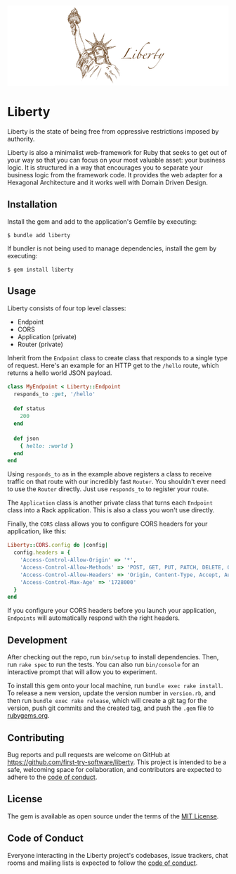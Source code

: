 <img src="assets/liberty.png"/>

# Liberty

Liberty is the state of being free from oppressive restrictions imposed by authority.

Liberty is also a minimalist web-framework for Ruby that seeks to get out of your way
so that you can focus on your most valuable asset: your business logic. It is structured
in a way that encourages you to separate your business logic from the framework code.
It provides the web adapter for a Hexagonal Architecture and it works well with Domain
Driven Design.

## Installation

Install the gem and add to the application's Gemfile by executing:

    $ bundle add liberty

If bundler is not being used to manage dependencies, install the gem by executing:

    $ gem install liberty

## Usage

Liberty consists of four top level classes:
* Endpoint
* CORS
* Application (private)
* Router (private)

Inherit from the `Endpoint` class to create class that responds to a single type of request.
Here's an example for an HTTP get to the `/hello` route, which returns a hello world JSON payload.

```ruby
class MyEndpoint < Liberty::Endpoint
  responds_to :get, '/hello'

  def status
    200
  end

  def json
    { hello: :world }
  end
end
```

Using `responds_to` as in the example above registers a class to receive traffic on that route
with our incredibly fast `Router`. You shouldn't ever need to use the `Router` directly. Just
use `responds_to` to register your route.

The `Application` class is another private class that turns each `Endpoint` class into a
Rack application. This is also a class you won't use directly.

Finally, the `CORS` class allows you to configure CORS headers for your application, like this:

```ruby
Liberty::CORS.config do |config|
  config.headers = {
    'Access-Control-Allow-Origin' => '*',
    'Access-Control-Allow-Methods' => 'POST, GET, PUT, PATCH, DELETE, OPTIONS',
    'Access-Control-Allow-Headers' => 'Origin, Content-Type, Accept, Authorization, X-Your-Own-Custom-Headers',
    'Access-Control-Max-Age' => '1728000'
  }
end
```

If you configure your CORS headers before you launch your application, `Endpoints` will
automatically respond with the right headers.

## Development

After checking out the repo, run `bin/setup` to install dependencies. Then, run `rake spec` to run the tests. You can also run `bin/console` for an interactive prompt that will allow you to experiment.

To install this gem onto your local machine, run `bundle exec rake install`. To release a new version, update the version number in `version.rb`, and then run `bundle exec rake release`, which will create a git tag for the version, push git commits and the created tag, and push the `.gem` file to [rubygems.org](https://rubygems.org).

## Contributing

Bug reports and pull requests are welcome on GitHub at https://github.com/first-try-software/liberty. This project is intended to be a safe, welcoming space for collaboration, and contributors are expected to adhere to the [code of conduct](https://github.com/first-try-software/liberty/blob/main/CODE_OF_CONDUCT.md).

## License

The gem is available as open source under the terms of the [MIT License](https://opensource.org/licenses/MIT).

## Code of Conduct

Everyone interacting in the Liberty project's codebases, issue trackers, chat rooms and mailing lists is expected to follow the [code of conduct](https://github.com/first-try-software/liberty/blob/main/CODE_OF_CONDUCT.md).
